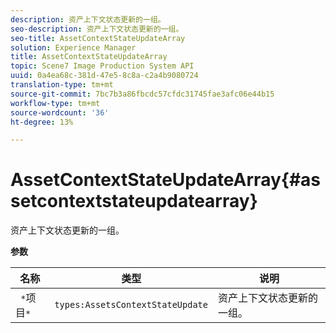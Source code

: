 ```yaml
---
description: 资产上下文状态更新的一组。
seo-description: 资产上下文状态更新的一组。
seo-title: AssetContextStateUpdateArray
solution: Experience Manager
title: AssetContextStateUpdateArray
topic: Scene7 Image Production System API
uuid: 0a4ea68c-381d-47e5-8c8a-c2a4b9080724
translation-type: tm+mt
source-git-commit: 7bc7b3a86fbcdc57cfdc31745fae3afc06e44b15
workflow-type: tm+mt
source-wordcount: '36'
ht-degree: 13%

---
```



# AssetContextStateUpdateArray{#assetcontextstateupdatearray}

资产上下文状态更新的一组。

**参数**

| 名称 | 类型 | 说明 |
|---|---|---|
| ` *`项目`*` | `types:AssetsContextStateUpdate` | 资产上下文状态更新的一组。 |

